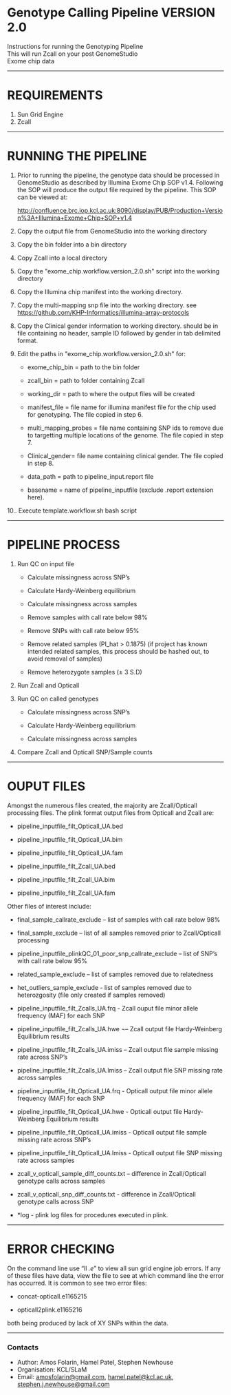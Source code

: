 Genotype Calling Pipeline VERSION 2.0
==============================================================================

Instructions for running the Genotyping Pipeline  
This will run Zcall on your post GenomeStudio  
Exome chip data  

**********************

REQUIREMENTS
=============================================================================

1.	Sun Grid Engine  
2.	Zcall  

**********************

RUNNING THE PIPELINE
=============================================================================

1.	Prior to running the pipeline, the genotype data should be processed in GenomeStudio as described by Illumina 			Exome Chip SOP v1.4. Following the SOP will produce the output file required by the pipeline. This SOP can 	be viewed at:

	http://confluence.brc.iop.kcl.ac.uk:8090/display/PUB/Production+Version%3A+Illumina+Exome+Chip+SOP+v1.4

2.	Copy the output file from GenomeStudio into the working directory

3.	Copy the bin folder into a bin directory

4.	Copy Zcall into a local directory

5.	Copy the "exome_chip.workflow.version_2.0.sh" script into the working directory

6.	Copy the Illumina chip manifest into the working directory.

7.	Copy the multi-mapping snp file into the working directory. see https://github.com/KHP-Informatics/illumina-array-protocols
	
8.	Copy the Clinical gender information to working directory. should be in file containing no header, sample ID followed by gender in tab delimited format.

9.	Edit the paths in "exome_chip.workflow.version_2.0.sh" for:

	-	exome_chip_bin = path to the bin folder

	-	zcall_bin = path to folder containing Zcall

	-	working_dir = path to where the output files will be created

	-	manifest_file = file name for illumina manifest file for the chip used for genotyping. The file copied in step 6.	
	
	-	multi_mapping_probes = file name containing SNP ids to remove due to targetting multiple locations of the genome. The file copied in step 7.

	-	Clinical_gender= file name containing clinical gender. The file copied in step 8.

	-	data_path = path to pipeline_input.report file

	-	basename = name of pipeline_inputfile (exclude .report extension here). 

10..	Execute template.workflow.sh bash script


**********************

PIPELINE PROCESS
=============================================================================

1.	Run QC on input file

	-	Calculate missingness across SNP’s

	-	Calculate Hardy-Weinberg equilibrium 

	-	Calculate missingness across samples

	-	Remove samples with call rate below 98%

	-	Remove SNPs with call rate below 95%

	-	Remove related samples (PI_hat > 0.1875) (if project has known intended related samples, this process 		should be hashed out, to avoid removal of samples)

	-	Remove heterozygote samples (± 3 S.D)

2.	Run Zcall and Opticall

3.	Run QC on called genotypes

	-	Calculate missingness across SNP’s

	-	Calculate Hardy-Weinberg equilibrium 

	-	Calculate missingness across samples

4.	Compare Zcall and Opticall SNP/Sample counts 


**********************

OUPUT FILES
=============================================================================

Amongst the numerous files created, the majority are Zcall/Opticall processing files. The plink format output files from Opticall and Zcall are:

-	pipeline_inputfile_filt_Opticall_UA.bed

-	pipeline_inputfile_filt_Opticall_UA.bim

-	pipeline_inputfile_filt_Opticall_UA.fam

-	pipeline_inputfile_filt_Zcall_UA.bed

-	pipeline_inputfile_filt_Zcall_UA.bim

-	pipeline_inputfile_filt_Zcall_UA.fam



Other files of interest include:

-	final_sample_callrate_exclude – list of samples with call rate below 98%

-	final_sample_exclude – list of all samples removed prior to Zcall/Opticall processing

-	pipeline_inputfile_plinkQC_01_poor_snp_callrate_exclude – list of SNP’s with call rate below 95%

-	related_sample_exclude – list of samples removed due to relatedness

-	het_outliers_sample_exclude  - list of samples removed due to heterozgosity (file only created if samples 			removed)

-	pipeline_inputfile_filt_Zcalls_UA.frq - Zcall ouput file minor allele frequency (MAF) for each SNP

-	pipeline_inputfile_filt_Zcalls_UA.hwe ¬– Zcall output file Hardy-Weinberg Equilibrium results

-	pipeline_inputfile_filt_Zcalls_UA.imiss – Zcall output file sample missing rate across SNP’s

-	pipeline_inputfile_filt_Zcalls_UA.lmiss – Zcall output file SNP missing rate across samples

-	pipeline_inputfile_filt_Opticall_UA.frq - Opticall output file minor allele frequency (MAF) for each SNP

-	pipeline_inputfile_filt_Opticall_UA.hwe - Opticall output file Hardy-Weinberg Equilibrium results

-	pipeline_inputfile_filt_Opticall_UA.imiss - Opticall output file sample missing rate across SNP’s

-	pipeline_inputfile_filt_Opticall_UA.lmiss - Opticall output file SNP missing rate across samples

-	zcall_v_opticall_sample_diff_counts.txt – difference in Zcall/Opticall genotype calls across samples

-	zcall_v_opticall_snp_diff_counts.txt -  difference in Zcall/Opticall genotype calls across SNP

-	*log -  plink log files for procedures executed in plink.

**********************

ERROR CHECKING
=============================================================================

On the command line use “ll *.e*” to view all sun grid engine job errors. If any of these files have data, view the file to see at which command line the error has occurred. It is common to see two error files:

-	concat-opticall.e1165215

-	opticall2plink.e1165216

both being produced by lack of XY SNPs within the data.



**********************
### Contacts
- Author: Amos Folarin, Hamel Patel, Stephen Newhouse                                    
- Organisation: KCL/SLaM                                     
- Email: <amosfolarin@gmail.com>, <hamel.patel@kcl.ac.uk>, <stephen.j.newhouse@gmail.com>

